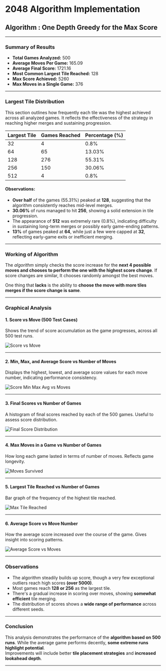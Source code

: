 # 2048 Algorithm Implementation  
## Algorithm : One Depth Greedy for the Max Score

---

### Summary of Results

- **Total Games Analyzed:** 500  
- **Average Moves Per Game:** 165.09  
- **Average Final Score:** 1721.16  
- **Most Common Largest Tile Reached:** 128  
- **Max Score Achieved:** 5260  
- **Max Moves in a Single Game:** 376  

---
### Largest Tile Distribution

This section outlines how frequently each tile was the highest achieved across all analyzed games. It reflects the effectiveness of the strategy in reaching higher merges and sustaining progression.

| Largest Tile | Games Reached | Percentage (%) |
|--------------|----------------|----------------|
| 32           | 4              | 0.8%           |
| 64           | 65             | 13.03%         |
| 128          | 276            | 55.31%         |
| 256          | 150            | 30.06%         |
| 512          | 4              | 0.8%           |

#### Observations:
- **Over half** of the games (55.31%) peaked at **128**, suggesting that the algorithm consistently reaches mid-level merges.
- **30.06%** of runs managed to hit **256**, showing a solid extension in tile progression.
- The appearance of **512** was extremely rare (0.8%), indicating difficulty in sustaining long-term merges or possibly early game-ending patterns.
- **13%** of games peaked at **64**, while just a few were capped at **32**, reflecting early-game exits or inefficient merging.


---



### Working of Algorithm
The *algorithm* simply checks the score increase for the **next 4 possible moves and chooses to perform the one with the highest score change**. If score changes are similar, It chooses randomly amongst the best moves.

One thing that **lacks** is the ability to **choose the move with more tiles merges if the score change is same**.


___

### Graphical Analysis

#### 1. Score vs Move (500 Test Cases)
Shows the trend of score accumulation as the game progresses, across all 500 test runs.


![Score vs Move](https://drive.google.com/uc?id=1k78g57UOsVAl_BE46SaejJAxj6V7VEK8)

---

#### 2. Min, Max, and Average Score vs Number of Moves
Displays the highest, lowest, and average score values for each move number, indicating performance consistency.

![Score Min Max Avg vs Moves](https://drive.google.com/uc?id=1UiWfCfCJUUy5pVgd4oF2mNruoH-gH2b3)

---

#### 3. Final Scores vs Number of Games
A histogram of final scores reached by each of the 500 games. Useful to assess score distribution.

![Final Score Distribution](https://drive.google.com/uc?id=13lr_9bM9xo8Eo4OPNuSEBeNvUyin3pge)

---

#### 4. Max Moves in a Game vs Number of Games
How long each game lasted in terms of number of moves. Reflects game longevity.

![Moves Survived](https://drive.google.com/uc?id=1i2oci1R74nbg8h71ZvPgvqAMywdwdI-f)

---

#### 5. Largest Tile Reached vs Number of Games
Bar graph of the frequency of the highest tile reached.

![Max Tile Reached](https://drive.google.com/uc?id=1UDovhHe12UKx1BGzAstdWwX82x_FTGP-)

---

#### 6. Average Score vs Move Number
How the average score increased over the course of the game. Gives insight into scoring patterns.


![Average Score vs Moves](https://drive.google.com/uc?id=1bzTgda4StCieSKb9KMPtAK-D8oPcQfBV)

---

### Observations

- The algorithm steadily builds up score, though a very few exceptional outliers reach high scores **(over 5000)**.
- Most games reach **128 or 256** as the largest tile.
- There's a gradual increase in scoring over moves, showing **somewhat efficient** tile merging.
- The distribution of scores shows a **wide range of performance** across different seeds.

---

### Conclusion

This analysis demonstrates the performance of the **algorithm based on 500 runs**. While the average game performs decently, **some extreme runs highlight potential**.</br>
Improvements will include better **tile placement strategies** and **increased lookahead depth**.

---

